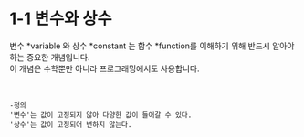 # 1-1 변수와 상수

변수 *variable 와 상수 *constant 는 함수 *function를 이해하기 위해 반드시 알아야 하는 중요한 개념입니다.    
이 개념은 수학뿐만 아니라 프로그래밍에서도 사용합니다.

<br>

```
-정의
'변수'는 값이 고정되지 않아 다양한 값이 들어갈 수 있다.
'상수'는 값이 고정되어 변하지 않는다.



```
